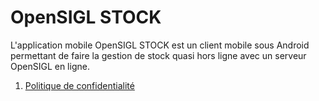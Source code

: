 # OpenSIGL STOCK

L'application mobile OpenSIGL STOCK est un client mobile sous Android permettant de faire la gestion de stock quasi hors ligne avec un serveur OpenSIGL en ligne.

1. [Politique de confidentialité](./private-policy/)